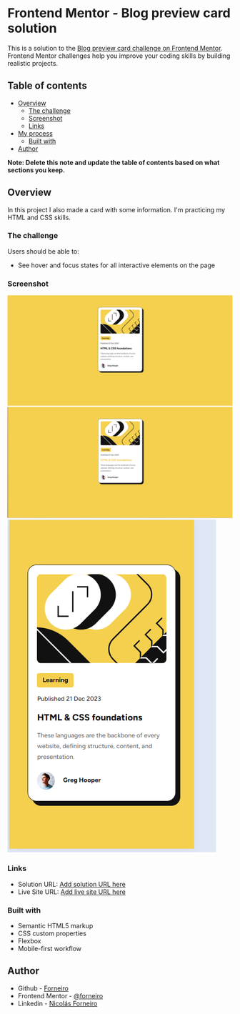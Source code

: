 # Frontend Mentor - Blog preview card solution

This is a solution to the [Blog preview card challenge on Frontend Mentor](https://www.frontendmentor.io/challenges/blog-preview-card-ckPaj01IcS). Frontend Mentor challenges help you improve your coding skills by building realistic projects.

## Table of contents

- [Overview](#overview)
  - [The challenge](#the-challenge)
  - [Screenshot](#screenshot)
  - [Links](#links)
- [My process](#my-process)
  - [Built with](#built-with)
- [Author](#author)

**Note: Delete this note and update the table of contents based on what sections you keep.**

## Overview

In this project I also made a card with some information. I'm practicing my HTML and CSS skills.

### The challenge

Users should be able to:

- See hover and focus states for all interactive elements on the page

### Screenshot

![](/assets/images/cardPreview.png)
![](/assets/images/cardPreviewactive.png)
![](/assets/images/cardPreviewphone.png)

### Links

- Solution URL: [Add solution URL here](https://your-solution-url.com)
- Live Site URL: [Add live site URL here](https://your-live-site-url.com)

### Built with

- Semantic HTML5 markup
- CSS custom properties
- Flexbox
- Mobile-first workflow

## Author

- Github - [Forneiro](https://github.com/dashboard)
- Frontend Mentor - [@forneiro](https://www.frontendmentor.io/profile/forneiro)
- Linkedin - [Nicolás Forneiro](https://www.linkedin.com/feed/)
